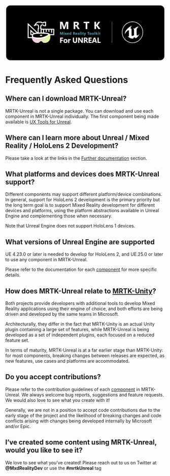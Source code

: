 [![Mixed Reality Toolkit](Documentation/Images/MRTK_Unreal_Badge_Rounded.png)](README.md)

# Frequently Asked Questions

## Where can I download MRTK-Unreal?

MRTK-Unreal is not a single package. You can download and use each component in MRTK-Unreal individually. The first component being made available is [UX Tools for Unreal](https://github.com/microsoft/MixedReality-UXTools-Unreal).

## Where can I learn more about Unreal / Mixed Reality / HoloLens 2 Development?

Please take a look at the links in the [Further documentation](README.md/#further-documentation) section.

## What platforms and devices does MRTK-Unreal support?

Different components may support different platform/device combinations. In general, support for HoloLens 2 development is the primary priority but the long term goal is to support Mixed Reality development for different devices and platforms, using the platform abstractions available in Unreal Engine and complementing those when necessary.

Note that Unreal Engine does not support HoloLens 1 devices.

## What versions of Unreal Engine are supported

UE 4.23.0 or later is needed to develop for HoloLens 2, and UE.25.0 or later to use any component in MRTK-Unreal.

Please refer to the documentation for each [component](README.md#MRTK-Unreal-Components) for more specific details.

## How does MRTK-Unreal relate to [MRTK-Unity](https://github.com/microsoft/MixedRealityToolkit-Unity)?

Both projects provide developers with additional tools to develop Mixed Reality applications using their engine of choice, and both efforts are being driven and developed by the same teams in Microsoft.

Architecturally, they differ in the fact that MRTK-Unity is an actual Unity plugin containing a large set of features, while MRTK-Unreal is being developed as a set of independent plugins, each focused on a reduced feature set. 

In terms of maturity, MRTK-Unreal is at a far earlier stage than MRTK-Unity: for most components, breaking changes between releases are expected, as new features, use cases and platforms are accommodated. 

## Do you accept contributions?

Please refer to the contribution guidelines of each [component](README.md#MRTK-Unreal-Components) in MRTK-Unreal. We always welcome bug reports, suggestions and feature requests. We would also love to see what you create with it!

Generally, we are not in a position to accept code contributions due to the early stage of the project and the likelihood of breaking changes and code conflicts arising with changes being developed internally by Microsoft and/or Epic.

## I’ve created some content using MRTK-Unreal, would you like to see it?
We love to see what you’ve created! Please reach out to us on Twitter at **@MxdRealityDev** or use the **#mrtkUnreal** tag
